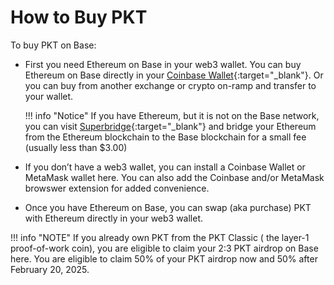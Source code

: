 # How to Buy PKT
To buy PKT on Base:

* First you need Ethereum on Base in your web3 wallet. You can buy Ethereum on Base directly in your [Coinbase Wallet](https://www.coinbase.com/wallet){:target="_blank"}. Or you can buy from another exchange or crypto on-ramp and transfer to your wallet.

    !!! info "Notice"
        If you have Ethereum, but it is not on the Base network, you can visit [Superbridge](https://bridge.base.org/deposit){:target="_blank"} and bridge your Ethereum from the Ethereum blockchain to the Base blockchain for a small fee (usually less than $3.00)

* If you don’t have a web3 wallet, you can install a Coinbase Wallet or MetaMask wallet here. You can also add the Coinbase and/or MetaMask browswer extension for added convenience.
* Once you have Ethereum on Base, you can swap (aka purchase) PKT with Ethereum directly in your web3 wallet.

!!! info "NOTE"
    If you already own PKT from the PKT Classic ( the layer-1 proof-of-work coin), you are eligible to claim your 2:3 PKT airdrop on Base here. You are eligible to claim 50% of your PKT airdrop now and 50% after February 20, 2025.